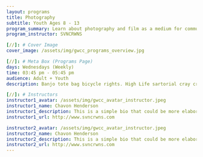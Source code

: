 ```yaml
---
layout: programs
title: Photography
subtitle: Youth Ages 8 - 13
program_summary: Learn about photography and film as a medium for communal storytelling.
program_instructor: SVNCRWNS

[//]: # Cover Image
cover_image: /assets/img/gwcc_programs_overview.jpg

[//]: # Meta Box (Programs Page)
days: Wednesdays (Weekly)
time: 03:45 pm - 05:45 pm
audience: Adult + Youth
description: Banjo tote bag bicycle rights. High Life sartorial cray craft beer whatever street art fap.

[//]: # Instructors
instructor1_avatar: /assets/img/gwcc_avatar_instructor.jpeg
instructor1_name: Chavon Henderson
instructor1_description: This is a simple bio that could be more elaborate. Maybe some other info that leads to an external resource like a link.
instructor1_url: http://www.svncrwns.com

instructor2_avatar: /assets/img/gwcc_avatar_instructor.jpeg
instructor2_name: Chavon Henderson
instructor2_description: This is a simple bio that could be more elaborate. Maybe some other info that leads to an external resource like a link.
instructor2_url: http://www.svncrwns.com
---
```

